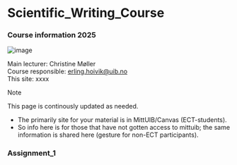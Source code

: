 # Scientific_Writing_Course
### Course information 2025
![image](https://github.com/user-attachments/assets/d94b8be9-b838-4923-b917-d8233d11ba60)

Main lecturer: Christine Møller       
Course responsible: erling.hoivik@uib.no              
This site: xxxx  

> [!NOTE]         
> This page is continously updated as needed.
  - The primarily site for your material is in MittUIB/Canvas (ECT-students).      
  - So info here is for those that have not gotten access to mittuib; the same information is shared here (gesture for non-ECT participants).     

### Assignment_1
 





